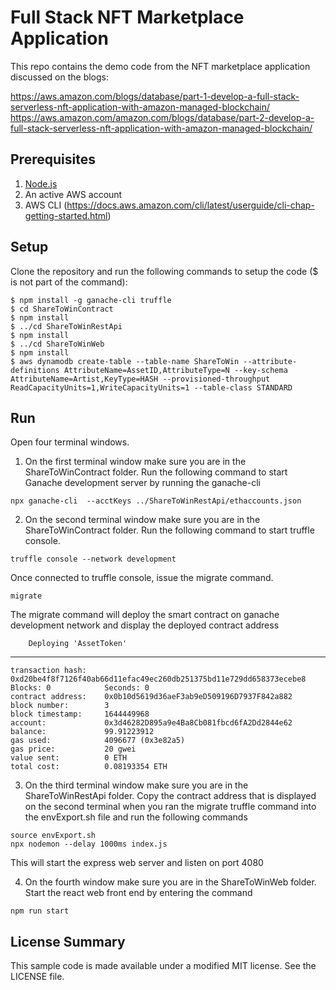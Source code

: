 # Full Stack NFT Marketplace Application


This repo contains the demo code from the NFT marketplace application discussed on the blogs:

https://aws.amazon.com/blogs/database/part-1-develop-a-full-stack-serverless-nft-application-with-amazon-managed-blockchain/
https://aws.amazon.com/amazon.com/blogs/database/part-2-develop-a-full-stack-serverless-nft-application-with-amazon-managed-blockchain/ 

## Prerequisites

1. [Node.js](https://nodejs.org)
2. An active AWS account
3. AWS CLI (https://docs.aws.amazon.com/cli/latest/userguide/cli-chap-getting-started.html)

## Setup

Clone the repository and run the following commands to setup the code ($ is not part of the command):

```console
$ npm install -g ganache-cli truffle
$ cd ShareToWinContract
$ npm install
$ ../cd ShareToWinRestApi
$ npm install
$ ../cd ShareToWinWeb
$ npm install
$ aws dynamodb create-table --table-name ShareToWin --attribute-definitions AttributeName=AssetID,AttributeType=N --key-schema AttributeName=Artist,KeyType=HASH --provisioned-throughput ReadCapacityUnits=1,WriteCapacityUnits=1 --table-class STANDARD
```

## Run

Open four terminal windows. 

1. On the first terminal window make sure you are in the ShareToWinContract folder. Run the following command to start Ganache development server by running the ganache-cli

```console
npx ganache-cli  --acctKeys ../ShareToWinRestApi/ethaccounts.json
```
2. On the second terminal window make sure you are in the ShareToWinContract folder. Run the following command to start truffle console.

```console
truffle console --network development
```
Once connected to truffle console, issue the migrate command. 

```console
migrate
```

The migrate command will deploy the smart contract on ganache development network and display the deployed contract address 

        Deploying 'AssetToken'
   ----------------------
    transaction hash:    0xd20be4f8f7126f40ab66d11efac49ec260db251375bd11e729dd658373ecebe8
    Blocks: 0            Seconds: 0
    contract address:    0x0b10d5619d36aeF3ab9eD509196D7937F842a882
    block number:        3
    block timestamp:     1644449968
    account:             0x3d46282D895a9e4Ba8Cb081fbcd6fA2Dd2844e62
    balance:             99.91223912
    gas used:            4096677 (0x3e82a5)
    gas price:           20 gwei
    value sent:          0 ETH
    total cost:          0.08193354 ETH

3. On the third terminal window make sure you are in the ShareToWinRestApi folder. Copy the contract address that is displayed on the second terminal when you ran the migrate truffle command into the envExport.sh file and run the following commands

```console
source envExport.sh
npx nodemon --delay 1000ms index.js
```

This will start the express web server and listen on port 4080

4. On the fourth window make sure you are in the ShareToWinWeb folder. Start the react web front end by entering the command

```console
npm run start
```

## License Summary

This sample code is made available under a modified MIT license. See the LICENSE file.

